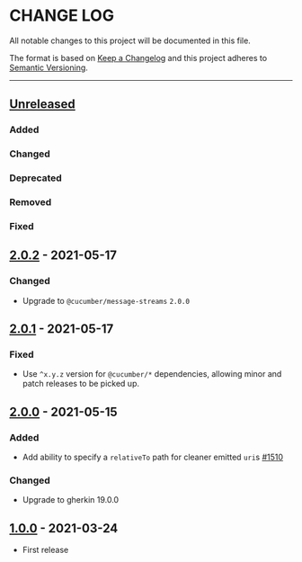 # CHANGE LOG
All notable changes to this project will be documented in this file.

The format is based on [Keep a Changelog](http://keepachangelog.com/)
and this project adheres to [Semantic Versioning](http://semver.org/).

----
## [Unreleased]

### Added

### Changed

### Deprecated

### Removed

### Fixed

## [2.0.2] - 2021-05-17

### Changed

* Upgrade to `@cucumber/message-streams` `2.0.0`

## [2.0.1] - 2021-05-17

### Fixed

* Use `^x.y.z` version for `@cucumber/*` dependencies, allowing minor and patch releases to be picked up.

## [2.0.0] - 2021-05-15

### Added

* Add ability to specify a `relativeTo` path for cleaner emitted `uri`s [#1510](https://github.com/cucumber/cucumber/pull/1510)

### Changed

* Upgrade to gherkin 19.0.0

## [1.0.0] - 2021-03-24

* First release

<!-- Releases -->
[Unreleased]: https://github.com/cucumber/cucumber/compare/gherkin-streams/v2.0.2...master
[2.0.2]:      https://github.com/cucumber/cucumber/releases/tag/gherkin-streams/v2.0.1
[2.0.1]:      https://github.com/cucumber/cucumber/releases/tag/gherkin-streams/v2.0.0
[2.0.0]:      https://github.com/cucumber/cucumber/releases/tag/gherkin-streams/v1.0.0
[1.0.0]:      https://github.com/cucumber/cucumber/releases/tag/gherkin-streams/v1.0.0

<!-- Contributors in alphabetical order -->
